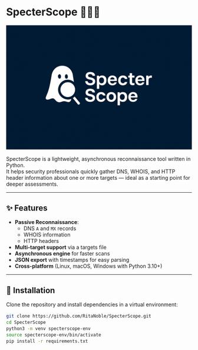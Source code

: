 # SpecterScope 🕵️‍♀️🔭

![SpecterScope Logo](logo.png)

SpecterScope is a lightweight, asynchronous reconnaissance tool written in Python.  
It helps security professionals quickly gather DNS, WHOIS, and HTTP header information about one or more targets — ideal as a starting point for deeper assessments.

---

## ✨ Features

- **Passive Reconnaissance**:
  - DNS `A` and `MX` records
  - WHOIS information
  - HTTP headers
- **Multi-target support** via a targets file
- **Asynchronous engine** for faster scans
- **JSON export** with timestamps for easy parsing
- **Cross-platform** (Linux, macOS, Windows with Python 3.10+)

---

## 🚀 Installation

Clone the repository and install dependencies in a virtual environment:

```bash
git clone https://github.com/RitaNoble/SpecterScope.git
cd SpecterScope
python3 -m venv specterscope-env
source specterscope-env/bin/activate
pip install -r requirements.txt
